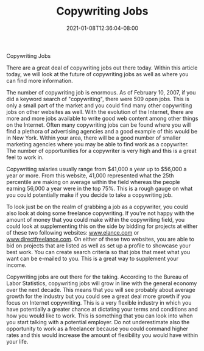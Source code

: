 ﻿---
title: "Copywriting Jobs"
date: 2021-01-08T12:36:04-08:00
description: "copywriting Tips for Web Success"
featured_image: "/images/copywriting.jpg"
tags: ["copywriting"]
---

Copywriting Jobs

There are a great deal of copywriting jobs out there today.  Within this article today, we will look at the future of copywriting jobs as well as where you can find more information.

The number of copywriting job is enormous. As of February 10, 2007, if you did a keyword search of "copywriting", there were 509 open jobs. This is only a small part of the market and you could find many other copywriting jobs on other websites as well. With the evolution of the Internet, there are more and more jobs available to write good web content among other things on the Internet.  Often many copywriting jobs can be found where you will find a plethora of advertising agencies and a good example of this would be in New York.  Within your area, there will be a good number of smaller marketing agencies where you may be able to find work as a copywriter.  The number of opportunities for a copywriter is very high and this is a great feel to work in.

Copywriting salaries usually range from $41,000 a year up to $56,000 a year or more.  From this website, 41,000 represented what the 25th percentile are making on average within the field whereas the people earning 56,000 a year were in the top 75%.  This is a rough gauge on what you could potentially make if you decide to take a copywriting job.

To look just be on the realm of grabbing a job as a copywriter, you could also look at doing some freelance copywriting.  If you're not happy with the amount of money that you could make within the copywriting field, you could look at supplementing this on the side by bidding for projects at either of these two following websites: www.elance.com or www.directfreelance.com. On either of these two websites, you are able to bid on projects that are listed as well as set up a profile to showcase your best work.  You can create search criteria so that jobs that meet what you want can be e-mailed to you.  This is a great way to supplement your income.

Copywriting jobs are out there for the taking.  According to the Bureau of Labor Statistics, copywriting jobs will grow in line with the general economy over the next decade.  This means that you will see probably about average growth for the industry but you could see a great deal more growth if you focus on Internet copywriting.  This is a very flexible industry in which you have potentially a greater chance at dictating your terms and conditions and how you would like to work.  This is something that you can look into when you start talking with a potential employer.  Do not underestimate also the opportunity to work as a freelancer because you could command higher rates and this would increase the amount of flexibility you would have within your life.

